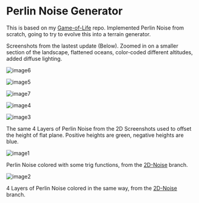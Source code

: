 # Perlin Noise Generator
This is based on my [Game-of-Life](https://pages.github.com/) repo. Implemented Perlin Noise from scratch, going to try to evolve this into a terrain generator.

Screenshots from the lastest update (Below). Zoomed in on a smaller section of the landscape, flattened oceans, color-coded different altitudes, added diffuse lighting.

![image6](https://github.com/gusjengis/Perlin-Noise-Generator/assets/107908374/de1b75db-719f-4873-89f1-951fe72578cf)

![image5](https://github.com/gusjengis/Perlin-Noise-Generator/assets/107908374/a3c21698-9626-4514-9fe3-0e8b096eda17)

![image7](https://github.com/gusjengis/Perlin-Noise-Generator/assets/107908374/7091ea02-8d90-47fe-894c-596fc883e82d)

![image4](https://github.com/gusjengis/Perlin-Noise-Generator/assets/107908374/76bcad69-6913-454c-b68e-c41ed940bff3)

![image3](https://github.com/gusjengis/Perlin-Noise-Generator/assets/107908374/f6934c15-c8a9-451e-95e1-186a1a982e3e)

The same 4 Layers of Perlin Noise from the 2D Screenshots used to offset the height of flat plane. Positive heights are green, negative heights are blue.

![image1](https://github.com/gusjengis/Perlin-Noise-Generator/assets/107908374/6f30f5c5-1703-4b3d-b273-b0d28ae84466)

Perlin Noise colored with some trig functions, from the [2D-Noise](https://github.com/gusjengis/Perlin-Noise-Generator/tree/2D-Noise) branch.

![image2](https://github.com/gusjengis/Perlin-Noise-Generator/assets/107908374/d8458c36-1068-436f-87ef-3ff94ee60d49)

4 Layers of Perlin Noise colored in the same way, from the [2D-Noise](https://github.com/gusjengis/Perlin-Noise-Generator/tree/2D-Noise) branch.
